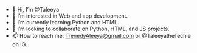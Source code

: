 - 👋 Hi, I’m @Taleeya
- 👀 I’m interested in Web and app development. 
- 🌱 I’m currently learning Python and HTML.
- 💞️ I’m looking to collaborate on Python, HTML, and JS projects.
- 📫 How to reach me: TrenedyAleeya@gmail.com or @TaleeyatheTechie on IG.
